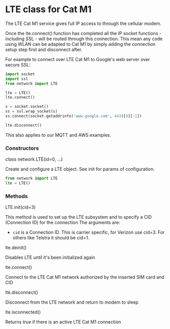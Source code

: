 # LTE class for Cat M1 

The LTE Cat M1 service gives full IP access to through the cellular modem. 

Once the lte.connect() function has completed all the IP socket functions - including SSL - will be routed through this connection. This mean any code using WLAN can be adapted to Cat M1 by simply adding the connection setup step first and disconnect after.

For example to connect over LTE Cat M1 to Google's web server over secure SSL:

```python
import socket
import ssl
from network import LTE

lte = LTE()
lte.connect()

s = socket.socket()
ss = ssl.wrap_socket(s)
ss.connect(socket.getaddrinfo('www.google.com', 443)[0][-1])

lte.disconnect()
```

This also applies to our MQTT and AWS examples.


### Constructors

<class><i>class</i> network.LTE(id=0, ...)</class>

Create and configure a LTE object. See init for params of configuration.

```python
from network import LTE
lte = LTE()
```

### Methods

<function>LTE.init(cid=3)</function>

This method is used to set up the LTE subsystem and to specify a CID (Connection ID) for the connection
The arguments are:

- ``cid`` is a Connection ID. This is carrier specific, for Verizon use cid=3. For others like Telstra it should be cid=1. 

<function>lte.deinit()</function>

Disables LTE until it's been initialized again

<function>lte.connect()</function>

Connect to the LTE Cat M1 network authorized by the inserted SIM card and CID

<function>lte.disconnect()</function>

Disconnect from the LTE network and return to modem to sleep 

<function>lte.isconnected()</function>

Returns *true* if there is an active LTE Cat M1 connection 
